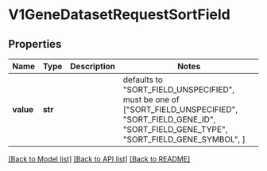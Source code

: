 # V1GeneDatasetRequestSortField


## Properties
Name | Type | Description | Notes
------------ | ------------- | ------------- | -------------
**value** | **str** |  | defaults to "SORT_FIELD_UNSPECIFIED",  must be one of ["SORT_FIELD_UNSPECIFIED", "SORT_FIELD_GENE_ID", "SORT_FIELD_GENE_TYPE", "SORT_FIELD_GENE_SYMBOL", ]

[[Back to Model list]](../README.md#documentation-for-models) [[Back to API list]](../README.md#documentation-for-api-endpoints) [[Back to README]](../README.md)


